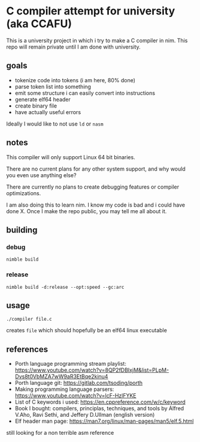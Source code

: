 # C compiler attempt for university (aka CCAFU)

This is a university project in which i try to make a C compiler in nim.
This repo will remain private until I am done with university.

## goals

- tokenize code into tokens (i am here, 80% done)
- parse token list into something
- emit some structure i can easily convert into instructions
- generate elf64 header
- create binary file
- have actually useful errors

Ideally I would like to not use `ld` or `nasm`

## notes

This compiler will only support Linux 64 bit binaries.

There are no current plans for any other system support, and why would you even use
anything else?

There are currently no plans to create debugging features or compiler optimizations.

I am also doing this to learn nim. I know my code is bad and i could have done X.
Once I make the repo public, you may tell me all about it.

## building

### debug

```
nimble build
```

### release

```
nimble build -d:release --opt:speed --gc:arc
```

## usage

```
./compiler file.c
```
creates `file` which should hopefully be an elf64 linux executable

## references

- Porth language programming stream playlist: https://www.youtube.com/watch?v=8QP2fDBIxjM&list=PLpM-Dvs8t0VbMZA7wW9aR3EtBqe2kinu4
- Porth language git: https://gitlab.com/tsoding/porth
- Making programming language parsers: https://www.youtube.com/watch?v=lcF-HzlFYKE
- List of C keywords i used: https://en.cppreference.com/w/c/keyword
- Book I bought: compilers, principlas, techniques, and tools by Alfred V.Aho, Ravi Sethi, and Jeffery D.Ullman (english version)
- Elf header man page: https://man7.org/linux/man-pages/man5/elf.5.html

still looking for a non terrible asm reference
